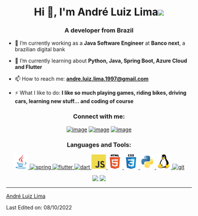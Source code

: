 <h1 align="center">Hi 👋, I'm André Luiz Lima<img height="40" src="https://emoji.gg/assets/emoji/7333-parrotdance.gif"></h1>
<h3 align="center">A developer from Brazil</h3>

- 🔭 I’m currently working as a **Java Software Engineer** at **Banco next**, a brazilian digital bank

- 🌱 I’m currently learning about **Python, Java, Spring Boot, Azure Cloud and Flutter**

- 📫 How to reach me: **andre.luiz.lima.1997@gmail.com**

- ⚡ What I like to do: **I like so much playing games, riding bikes, driving cars, learning new stuff... and coding of course**

<h3 align="center">Connect with me:</h3>
<div align="center">

[![image](https://img.shields.io/badge/LinkedIn-0077B5?style=for-the-badge&logo=linkedin&logoColor=white)](https://www.linkedin.com/in/andreluizlimaa/)
[![image](https://img.shields.io/badge/Instagram-E4405F?style=for-the-badge&logo=instagram&logoColor=white)](https://www.instagram.com/andre.lu.lima/)
[![image](https://img.shields.io/badge/Gmail-D14836?style=for-the-badge&logo=gmail&logoColor=white)](mailto:andre.luiz.lima.1997@gmail.com)
  
</div>

<h3 align="center">Languages and Tools:</h3>

<p align="center"> 
  <a href="https://dev.java/" target="_blank"> 
    <img src="https://raw.githubusercontent.com/devicons/devicon/master/icons/java/java-original.svg" alt="java" width="40" height="40"/> 
  </a>
  <a href="https://spring.io/" target="_blank"> 
    <img src="https://www.vectorlogo.zone/logos/springio/springio-icon.svg" alt="spring" width="40" height="40"/> 
  </a>
  <a href="https://flutter.dev/" target="_blank"> 
    <img src="https://www.vectorlogo.zone/logos/flutterio/flutterio-icon.svg" alt="flutter" width="40" height="40"/> 
  </a>
  <a href="https://dart.dev/" target="_blank"> 
    <img src="https://www.vectorlogo.zone/logos/dartlang/dartlang-icon.svg" alt="dart" width="40" height="40"/> 
  </a>
  <a href="https://developer.mozilla.org/en-US/docs/Web/JavaScript" target="_blank"> 
    <img src="https://raw.githubusercontent.com/devicons/devicon/master/icons/javascript/javascript-original.svg" alt="javascript" width="40" height="40"/> 
  </a> 
  <a href="https://www.w3.org/html/" target="_blank"> 
    <img src="https://raw.githubusercontent.com/devicons/devicon/master/icons/html5/html5-original-wordmark.svg" alt="html5" width="40" height="40"/> 
  </a>
  <a href="https://www.w3schools.com/css/" target="_blank"> 
    <img src="https://raw.githubusercontent.com/devicons/devicon/master/icons/css3/css3-original-wordmark.svg" alt="css3" width="40" height="40"/> 
  </a> 
  <a href="https://www.python.org" target="_blank"> 
    <img src="https://raw.githubusercontent.com/devicons/devicon/master/icons/python/python-original.svg" alt="python" width="40" height="40"/> 
  </a>  
  <a href="https://www.linux.org/" target="_blank"> 
    <img src="https://raw.githubusercontent.com/devicons/devicon/master/icons/linux/linux-original.svg" alt="linux" width="40" height="40"/> 
  </a> 
  <a href="https://git-scm.com/" target="_blank"> 
    <img src="https://www.vectorlogo.zone/logos/git-scm/git-scm-icon.svg" alt="git" width="40" height="40"/> 
  </a>
</p>

<p align= "center">
  <img height= "150" src="https://github-readme-stats.vercel.app/api?username=andreluizlima&theme=react&show_icons=true&include_all_commits=true" />
  <img height= "150" src="https://github-readme-stats.vercel.app/api/top-langs/?username=andreluizlima&theme=react&layout=compact" />
</p>

------

[André Luiz Lima](https://github.com/andreluizlima)

Last Edited on: 08/10/2022
